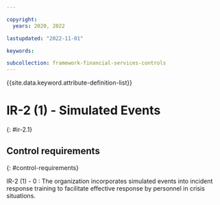 ```yaml
---

copyright:
  years: 2020, 2022

lastupdated: "2022-11-01"

keywords:

subcollection: framework-financial-services-controls
---
```


{{site.data.keyword.attribute-definition-list}}

               
# IR-2 (1) - Simulated Events
{: #ir-2.1}

## Control requirements
{: #control-requirements}

IR-2 (1) - 0
    : The organization incorporates simulated events into incident response training to facilitate effective response by personnel in crisis situations.






